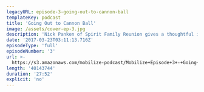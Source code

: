 ```yaml
---
legacyURL: episode-3-going-out-to-cannon-ball
templateKey: podcast
title: 'Going Out to Cannon Ball'
image: /assets/cover-ep-3.jpg
description: 'Nick Panken of Spirit Family Reunion gives a thoughtful interview about resistance, vulnerability and honesty, and his protest song: Going Out To Cannon Ball.'
date: '2017-03-23T03:11:13.716Z'
episodeType: 'full'
episodeNumber: '3'
url: >-
  https://s3.amazonaws.com/mobilize-podcast/Mobilize+Episode+3+-+Going+Out+To+Cannon+Ball.mp3
length: '40143744'
duration: '27:52'
explicit: 'no'
---
```

